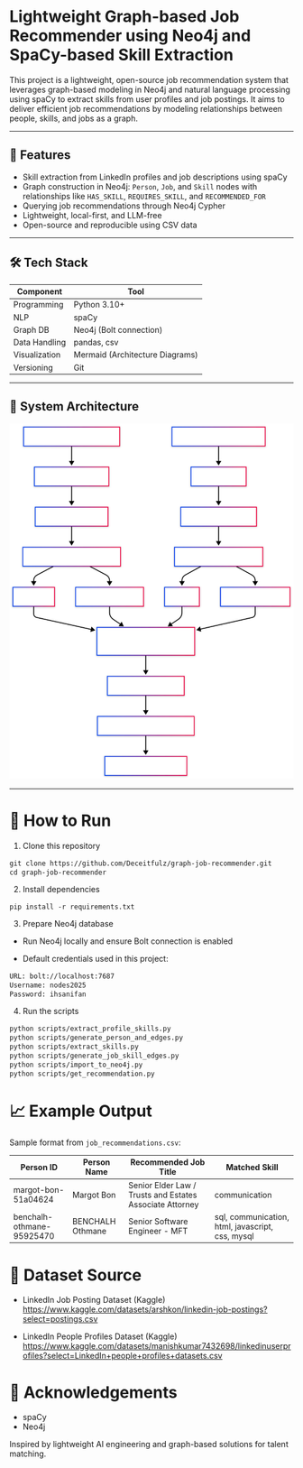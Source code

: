 # Lightweight Graph-based Job Recommender using Neo4j and SpaCy-based Skill Extraction

This project is a lightweight, open-source job recommendation system that leverages graph-based modeling in Neo4j and natural language processing using spaCy to extract skills from user profiles and job postings. It aims to deliver efficient job recommendations by modeling relationships between people, skills, and jobs as a graph.

---

## 📌 Features

- Skill extraction from LinkedIn profiles and job descriptions using spaCy
- Graph construction in Neo4j: `Person`, `Job`, and `Skill` nodes with relationships like `HAS_SKILL`, `REQUIRES_SKILL`, and `RECOMMENDED_FOR`
- Querying job recommendations through Neo4j Cypher
- Lightweight, local-first, and LLM-free
- Open-source and reproducible using CSV data

---

## 🛠️ Tech Stack

| Component     | Tool                        |
|---------------|-----------------------------|
| Programming   | Python 3.10+                |
| NLP           | spaCy                       |
| Graph DB      | Neo4j (Bolt connection)     |
| Data Handling | pandas, csv                 |
| Visualization | Mermaid (Architecture Diagrams) |
| Versioning    | Git                         |

---

## 🧠 System Architecture

![System Architecture](assets/Architecture.svg)

---

# 🚀 How to Run

1. Clone this repository

```
git clone https://github.com/Deceitfulz/graph-job-recommender.git
cd graph-job-recommender
```

2. Install dependencies

```
pip install -r requirements.txt
```

3. Prepare Neo4j database

- Run Neo4j locally and ensure Bolt connection is enabled

- Default credentials used in this project:

```
URL: bolt://localhost:7687
Username: nodes2025
Password: ihsanifan
```

4. Run the scripts

```
python scripts/extract_profile_skills.py
python scripts/generate_person_and_edges.py
python scripts/extract_skills.py
python scripts/generate_job_skill_edges.py
python scripts/import_to_neo4j.py
python scripts/get_recommendation.py
```

# 📈 Example Output
Sample format from `job_recommendations.csv`:

| Person ID | Person Name | Recommended Job Title | Matched Skill |
|---------------|-----------------------------| - | - |
| margot-bon-51a04624   |      Margot Bon           | Senior Elder Law / Trusts and Estates Associate Attorney | communication |
| benchalh-othmane-95925470           | BENCHALH Othmane                       | Senior Software Engineer - MFT | sql, communication, html, javascript, css, mysql|



# 📄 Dataset Source
- LinkedIn Job Posting Dataset (Kaggle)
https://www.kaggle.com/datasets/arshkon/linkedin-job-postings?select=postings.csv

- LinkedIn People Profiles Dataset (Kaggle)
https://www.kaggle.com/datasets/manishkumar7432698/linkedinuserprofiles?select=LinkedIn+people+profiles+datasets.csv

# 🤝 Acknowledgements
- spaCy
- Neo4j

Inspired by lightweight AI engineering and graph-based solutions for talent matching.

